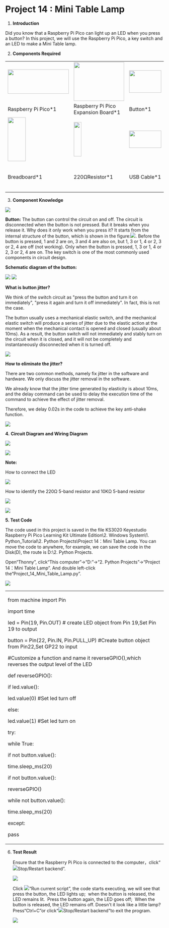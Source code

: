 # Project 14 : Mini Table Lamp

1.  **Introduction**

Did you know that a Raspberry Pi Pico can light up an LED when you press
a button? In this project, we will use the Raspberry Pi Pico, a key
switch and an LED to make a Mini Table lamp.

2.  **Components Required**

<table>
<tbody>
<tr class="odd">
<td><img src="https://raw.githubusercontent.com/keyestudio/KS3020-KS3020F-Keyestudio-Raspberry-Pi-Pico-Ultimate-Starter-Kit-Python/master/media/222aee34a428755aaf97b711ded3f09a.jpeg" style="width:2.01667in;height:0.80278in" /></td>
<td><img src="https://raw.githubusercontent.com/keyestudio/KS3020-KS3020F-Keyestudio-Raspberry-Pi-Pico-Ultimate-Starter-Kit-Python/master/media/bbed91c0b45fcafc7e7163bfeabf68f9.png" style="width:1.67014in;height:1.28472in" /></td>
<td><img src="https://raw.githubusercontent.com/keyestudio/KS3020-KS3020F-Keyestudio-Raspberry-Pi-Pico-Ultimate-Starter-Kit-Python/master/media/5b8fea4657b47510d199f740fdcaaa9d.png" style="width:1.06736in;height:0.74236in" /></td>
<td><img src="https://raw.githubusercontent.com/keyestudio/KS3020-KS3020F-Keyestudio-Raspberry-Pi-Pico-Ultimate-Starter-Kit-Python/master/media/ef77f5a64c382157fc2dea21ec373fef.png" style="width:0.29514in;height:1.25903in" /></td>
<td><img src="https://raw.githubusercontent.com/keyestudio/KS3020-KS3020F-Keyestudio-Raspberry-Pi-Pico-Ultimate-Starter-Kit-Python/master/media/da8a2a9d15baf7280966f3fdbb025a8c.png" style="width:0.26042in;height:1.16667in" /></td>
</tr>
<tr class="even">
<td>Raspberry Pi Pico*1</td>
<td>Raspberry Pi Pico Expansion Board*1</td>
<td>Button*1</td>
<td>Red LED*1</td>
<td>10KΩResistor*1</td>
</tr>
<tr class="odd">
<td><img src="https://raw.githubusercontent.com/keyestudio/KS3020-KS3020F-Keyestudio-Raspberry-Pi-Pico-Ultimate-Starter-Kit-Python/master/media/e380dd26e4825be9a768973802a55fe6.png" style="width:0.59028in;height:1.44583in" /></td>
<td><img src="https://raw.githubusercontent.com/keyestudio/KS3020-KS3020F-Keyestudio-Raspberry-Pi-Pico-Ultimate-Starter-Kit-Python/master/media/845d05a6108b1662b828610ba9dcb788.png" style="width:0.25833in;height:1.13681in" /></td>
<td><img src="https://raw.githubusercontent.com/keyestudio/KS3020-KS3020F-Keyestudio-Raspberry-Pi-Pico-Ultimate-Starter-Kit-Python/master/media/7dcbd02995be3c142b2f97df7f7c03ce.png" style="width:1.05903in;height:0.56667in" /></td>
<td><img src="https://raw.githubusercontent.com/keyestudio/KS3020-KS3020F-Keyestudio-Raspberry-Pi-Pico-Ultimate-Starter-Kit-Python/master/media/e9a8d050105397bb183512fb4ffdd2f6.png" style="width:0.8375in;height:0.83194in" /></td>
<td><img src="https://raw.githubusercontent.com/keyestudio/KS3020-KS3020F-Keyestudio-Raspberry-Pi-Pico-Ultimate-Starter-Kit-Python/master/media/9cab81f7da18c7b0c245ec2a2f614f3a.png" style="width:0.84514in;height:0.83264in" /></td>
</tr>
<tr class="even">
<td>Breadboard*1</td>
<td>220ΩResistor*1</td>
<td>USB Cable*1</td>
<td><p>Jumper</p>
<p>Wires</p></td>
<td>Button Cap*1</td>
</tr>
</tbody>
</table>

3.  **Component Knowledge**

![](/media/5b8fea4657b47510d199f740fdcaaa9d.png)

**Button:** The button can control the circuit on and off. The circuit
is disconnected when the button is not pressed. But it breaks when you
release it. Why does it only work when you press it? It starts from the
internal structure of the button, which is shown in the
figure:![](/media/d2a204e61c768f18924150db58aee093.png). Before the button is pressed, 1 and 2
are on, 3 and 4 are also on, but 1, 3 or 1, 4 or 2, 3 or 2, 4 are off
(not working). Only when the button is pressed, 1, 3 or 1, 4 or 2, 3 or
2, 4 are on. The key switch is one of the most commonly used components
in circuit design.

**Schematic diagram of the button:**

![](/media/5e42fde9876f9be810d85a7fb8b331f7.png)
![](/media/8677548f9e756281629430d66ba3a460.png)

**What is button jitter?**

We think of the switch circuit as "press the button and turn it on
immediately", "press it again and turn it off immediately". In fact,
this is not the case.

The button usually uses a mechanical elastic switch, and the mechanical
elastic switch will produce a series of jitter due to the elastic action
at the moment when the mechanical contact is opened and closed (usually
about 10ms). As a result, the button switch will not immediately and
stably turn on the circuit when it is closed, and it will not be
completely and instantaneously disconnected when it is turned off.

![](/media/7e7ac82db8bb810a7ee1de4181ceaa2d.jpeg)

**How to eliminate the jitter?**

There are two common methods, namely fix jitter in the software and
hardware. We only discuss the jitter removal in the software.

We already know that the jitter time generated by elasticity is about
10ms, and the delay command can be used to delay the execution time of
the command to achieve the effect of jitter removal.

Therefore, we delay 0.02s in the code to achieve the key anti-shake
function.

![](/media/c0d68d1134b0b4097e8983ed2cac07fc.jpeg)

**4.** **Circuit Diagram and Wiring Diagram**

![](/media/0753a2a452e0292b31f79f9b6dabb0cc.png)

![](/media/a03a6553dc194ab61fb7b4d914740f90.png)

**Note:**

How to connect the LED

![](/media/f70404aa49540fd7aecae944c7c01f83.jpeg)

How to identify the 220Ω 5-band resistor and 10KΩ 5-band resistor

![](/media/55c0199544e9819328f6d5778f10d7d0.png)

![](/media/246cf3885dc837c458a28123885c9f7b.png)

**5. Test Code**

The code used in this project is saved in the file KS3020 Keyestudio
Raspberry Pi Pico Learning Kit Ultimate Edition\\2. Windows System\\1.
Python\_Tutorial\\2. Python Projects\\Project 14：Mini Table Lamp. You
can move the code to anywhere, for example, we can save the code in the
Disk(D), the route is D:\\2. Python Projects.

Open“Thonny”, click“This computer”→“D:”→“2. Python Projects”→“Project
14：Mini Table Lamp”. And double left-click
the“Project\_14\_Mini\_Table\_Lamp.py”.

![](/media/0efc0a37e75cff4ac3d0007dbf3f2829.png)

<table>
<tbody>
<tr class="odd">
<td><p>from machine import Pin</p>
<p>import time</p>
<p>led = Pin(19, Pin.OUT) # create LED object from Pin 19,Set Pin 19 to output</p>
<p>button = Pin(22, Pin.IN, Pin.PULL_UP) #Create button object from Pin22,Set GP22 to input</p>
<p>#Customize a function and name it reverseGPIO(),which reverses the output level of the LED</p>
<p>def reverseGPIO():</p>
<p>if led.value():</p>
<p>led.value(0) #Set led turn off</p>
<p>else:</p>
<p>led.value(1) #Set led turn on</p>
<p>try:</p>
<p>while True:</p>
<p>if not button.value():</p>
<p>time.sleep_ms(20)</p>
<p>if not button.value():</p>
<p>reverseGPIO()</p>
<p>while not button.value():</p>
<p>time.sleep_ms(20)</p>
<p>except:</p>
<p>pass</p></td>
</tr>
</tbody>
</table>

6.  **Test Result**
    
    Ensure that the Raspberry Pi Pico is connected to the
    computer，click“![](/media/27451c8a9c13e29d02bc0f5831cfaf1f.png)Stop/Restart backend”.
    
    ![](/media/32daa1b963c18ba89686184df6e0ffe9.png)
    
    Click ![](/media/da852227207616ccd9aff28f19e02690.png)“Run current script”, the code starts
    executing, we will see that press the button, the LED lights
    up;  when the button is released, the LED remains lit.  Press the
    button again, the LED goes off;  When the button is released, the
    LED remains off. Doesn't it look like a little lamp? Press“Ctrl+C”or
    click“![](/media/27451c8a9c13e29d02bc0f5831cfaf1f.png)Stop/Restart backend”to exit the
    program.
    
    ![](/media/f208593b20f934d9b8c71e6e7905cccd.png)
